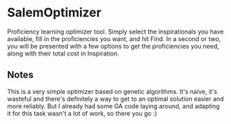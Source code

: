 # SalemOptimizer
Proficiency learning optimizer tool. Simply select the inspirationals you have available, fill in the proficiencies you want, and hit Find. In a second or two, you will be presented with a few options to get the proficiencies you need, along with their total cost in Inspiration.

## Notes
This is a very simple optimizer based on genetic algorithms. It's naïve, it's wasteful and there's definitely a way to get to an optimal solution easier and more reliably. But I already had some GA code laying around, and adapting it for this task wasn't a lot of work, so there you go :) 
